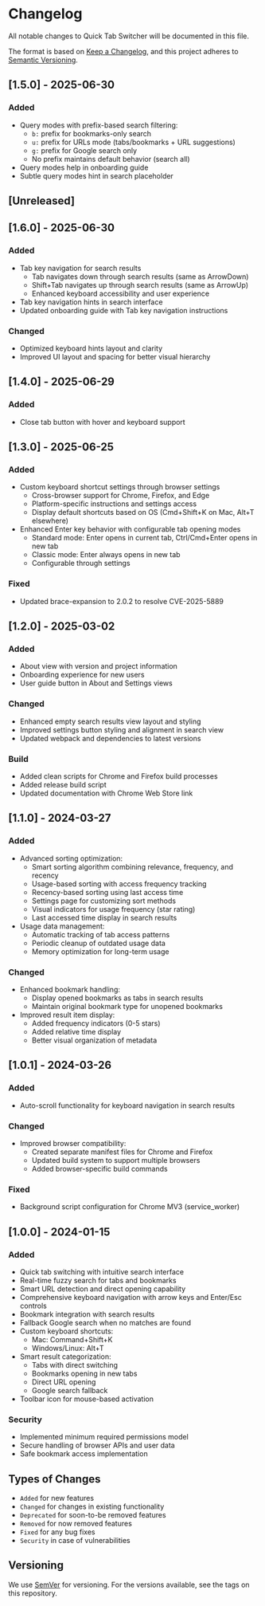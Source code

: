 # Changelog
All notable changes to Quick Tab Switcher will be documented in this file.

The format is based on [Keep a Changelog](https://keepachangelog.com/en/1.0.0/),
and this project adheres to [Semantic Versioning](https://semver.org/spec/v2.0.0.html).

## [1.5.0] - 2025-06-30
### Added
- Query modes with prefix-based search filtering:
  - `b:` prefix for bookmarks-only search
  - `u:` prefix for URLs mode (tabs/bookmarks + URL suggestions)
  - `g:` prefix for Google search only
  - No prefix maintains default behavior (search all)
- Query modes help in onboarding guide
- Subtle query modes hint in search placeholder

## [Unreleased]

## [1.6.0] - 2025-06-30
### Added
- Tab key navigation for search results
  - Tab navigates down through search results (same as ArrowDown)
  - Shift+Tab navigates up through search results (same as ArrowUp)
  - Enhanced keyboard accessibility and user experience
- Tab key navigation hints in search interface
- Updated onboarding guide with Tab key navigation instructions

### Changed
- Optimized keyboard hints layout and clarity
- Improved UI layout and spacing for better visual hierarchy

## [1.4.0] - 2025-06-29
### Added
- Close tab button with hover and keyboard support

## [1.3.0] - 2025-06-25
### Added
- Custom keyboard shortcut settings through browser settings
  - Cross-browser support for Chrome, Firefox, and Edge
  - Platform-specific instructions and settings access
  - Display default shortcuts based on OS (Cmd+Shift+K on Mac, Alt+T elsewhere)
- Enhanced Enter key behavior with configurable tab opening modes
  - Standard mode: Enter opens in current tab, Ctrl/Cmd+Enter opens in new tab
  - Classic mode: Enter always opens in new tab
  - Configurable through settings

### Fixed
- Updated brace-expansion to 2.0.2 to resolve CVE-2025-5889

## [1.2.0] - 2025-03-02
### Added
- About view with version and project information
- Onboarding experience for new users
- User guide button in About and Settings views

### Changed
- Enhanced empty search results view layout and styling
- Improved settings button styling and alignment in search view
- Updated webpack and dependencies to latest versions

### Build
- Added clean scripts for Chrome and Firefox build processes
- Added release build script
- Updated documentation with Chrome Web Store link

## [1.1.0] - 2024-03-27
### Added
- Advanced sorting optimization:
  - Smart sorting algorithm combining relevance, frequency, and recency
  - Usage-based sorting with access frequency tracking
  - Recency-based sorting using last access time
  - Settings page for customizing sort methods
  - Visual indicators for usage frequency (star rating)
  - Last accessed time display in search results
- Usage data management:
  - Automatic tracking of tab access patterns
  - Periodic cleanup of outdated usage data
  - Memory optimization for long-term usage

### Changed
- Enhanced bookmark handling:
  - Display opened bookmarks as tabs in search results
  - Maintain original bookmark type for unopened bookmarks
- Improved result item display:
  - Added frequency indicators (0-5 stars)
  - Added relative time display
  - Better visual organization of metadata

## [1.0.1] - 2024-03-26
### Added
- Auto-scroll functionality for keyboard navigation in search results

### Changed
- Improved browser compatibility:
  - Created separate manifest files for Chrome and Firefox
  - Updated build system to support multiple browsers
  - Added browser-specific build commands

### Fixed
- Background script configuration for Chrome MV3 (service_worker)

## [1.0.0] - 2024-01-15
### Added
- Quick tab switching with intuitive search interface
- Real-time fuzzy search for tabs and bookmarks
- Smart URL detection and direct opening capability
- Comprehensive keyboard navigation with arrow keys and Enter/Esc controls
- Bookmark integration with search results
- Fallback Google search when no matches are found
- Custom keyboard shortcuts:
  - Mac: Command+Shift+K
  - Windows/Linux: Alt+T
- Smart result categorization:
  - Tabs with direct switching
  - Bookmarks opening in new tabs
  - Direct URL opening
  - Google search fallback
- Toolbar icon for mouse-based activation

### Security
- Implemented minimum required permissions model
- Secure handling of browser APIs and user data
- Safe bookmark access implementation

## Types of Changes
- `Added` for new features
- `Changed` for changes in existing functionality
- `Deprecated` for soon-to-be removed features
- `Removed` for now removed features
- `Fixed` for any bug fixes
- `Security` in case of vulnerabilities

## Versioning
We use [SemVer](http://semver.org/) for versioning. For the versions available, see the tags on this repository.
